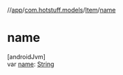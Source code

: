 //[app](../../../index.md)/[com.hotstuff.models](../index.md)/[Item](index.md)/[name](name.md)

# name

[androidJvm]\
var [name](name.md): [String](https://kotlinlang.org/api/latest/jvm/stdlib/kotlin/-string/index.html)
